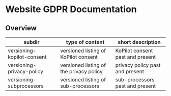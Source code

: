 # Website GDPR Documentation

## Overview

|subdir|type of content|short description
-------|---------------|-----------------
|versioning-kopilot-consent|versioned listing of KoPilot consent|KoPilot consent past and present
|versioning-privacy-policy|versioned listing of the privacy policy|privacy policy past and present
|versioning-subprocessors|versioned listing of sub-processors|sub-processors past and present

